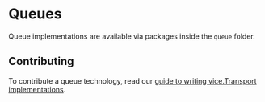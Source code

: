 # Queues

Queue implementations are available via packages inside the `queue` folder.

## Contributing

To contribute a queue technology, read our [guide to writing vice.Transport implementations](https://github.com/nxsre/vice/blob/master/docs/writing-transports.md).